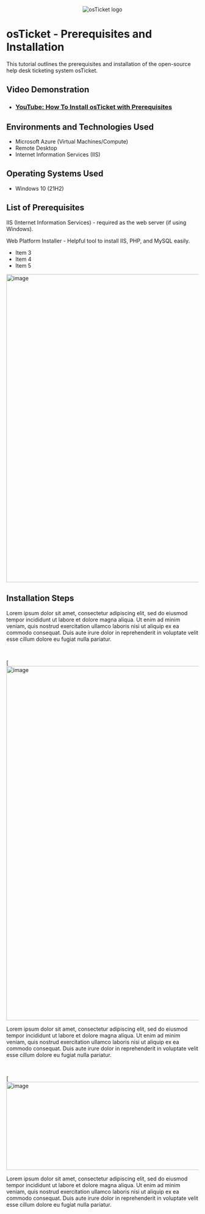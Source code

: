 <p align="center">
<img src="https://i.imgur.com/Clzj7Xs.png" alt="osTicket logo"/>
</p>

<h1>osTicket - Prerequisites and Installation</h1>
This tutorial outlines the prerequisites and installation of the open-source help desk ticketing system osTicket.<br />


<h2>Video Demonstration</h2>

- ### [YouTube: How To Install osTicket with Prerequisites](https://www.youtube.com)

<h2>Environments and Technologies Used</h2>

- Microsoft Azure (Virtual Machines/Compute)
- Remote Desktop
- Internet Information Services (IIS)

<h2>Operating Systems Used </h2>

- Windows 10</b> (21H2)

<h2>List of Prerequisites</h2>

 IIS (Internet Information Services) -  required as the web server (if using Windows).

 Web Platform Installer -  Helpful tool to install IIS, PHP, and MySQL easily.

- Item 3
- Item 4
- Item 5

[<img width="1457" height="807" alt="image" src="https://github.com/user-attachments/assets/1199c546-2e97-4836-8ffe-f42df4b2689e" />](https://i.imgur.com/ztAKEqN.png)


<h2>Installation Steps</h2>

<p>
<p>
Lorem ipsum dolor sit amet, consectetur adipiscing elit, sed do eiusmod tempor incididunt ut labore et dolore magna aliqua. Ut enim ad minim veniam, quis nostrud exercitation ullamco laboris nisi ut aliquip ex ea commodo consequat. Duis aute irure dolor in reprehenderit in voluptate velit esse cillum dolore eu fugiat nulla pariatur.
</p>
<br />

<p>[
<img width="1793" height="928" alt="image" src="https://github.com/user-attachments/assets/86c616bb-66c2-4744-bcd6-1035a770468e" />

</p>
<p>
Lorem ipsum dolor sit amet, consectetur adipiscing elit, sed do eiusmod tempor incididunt ut labore et dolore magna aliqua. Ut enim ad minim veniam, quis nostrud exercitation ullamco laboris nisi ut aliquip ex ea commodo consequat. Duis aute irure dolor in reprehenderit in voluptate velit esse cillum dolore eu fugiat nulla pariatur.
</p>
<br />

<p>[
<img width="777" height="231" alt="image" src="https://github.com/user-attachments/assets/a2a1d0d3-c701-4242-9cdb-ad3e8656f433" />

</p>
<p>
Lorem ipsum dolor sit amet, consectetur adipiscing elit, sed do eiusmod tempor incididunt ut labore et dolore magna aliqua. Ut enim ad minim veniam, quis nostrud exercitation ullamco laboris nisi ut aliquip ex ea commodo consequat. Duis aute irure dolor in reprehenderit in voluptate velit esse cillum dolore eu fugiat nulla pariatur.
</p>
<br />
